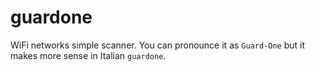 # guardone
WiFi networks simple scanner. You can pronounce it as `Guard-One` but it makes more sense in Italian `guardone`.
